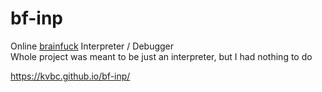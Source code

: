# bf-inp
Online [brainfuck](https://en.wikipedia.org/wiki/Brainfuck) Interpreter / Debugger \
Whole project was meant to be just an interpreter, but I had nothing to do

https://kvbc.github.io/bf-inp/

